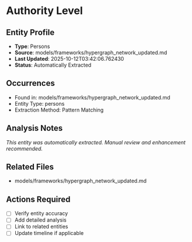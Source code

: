 # Authority Level

## Entity Profile
- **Type**: Persons
- **Source**: models/frameworks/hypergraph_network_updated.md
- **Last Updated**: 2025-10-12T03:42:06.762430
- **Status**: Automatically Extracted

## Occurrences
- Found in: models/frameworks/hypergraph_network_updated.md
- Entity Type: persons
- Extraction Method: Pattern Matching

## Analysis Notes
*This entity was automatically extracted. Manual review and enhancement recommended.*

## Related Files
- models/frameworks/hypergraph_network_updated.md

## Actions Required
- [ ] Verify entity accuracy
- [ ] Add detailed analysis
- [ ] Link to related entities
- [ ] Update timeline if applicable
